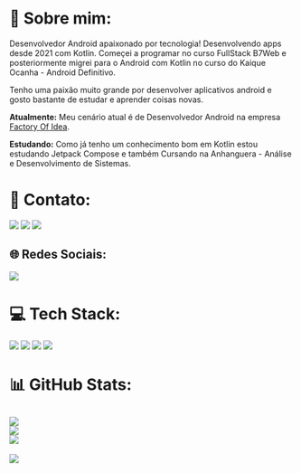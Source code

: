 
# 💫 Sobre mim:

Desenvolvedor Android apaixonado por tecnologia! Desenvolvendo apps desde 2021 com Kotlin. Começei a programar no curso FullStack B7Web e posteriormente migrei para o Android com Kotlin no curso do Kaique Ocanha - Android Definitivo.

Tenho uma paixão muito grande por desenvolver aplicativos android e gosto bastante de estudar e aprender coisas novas.

**Atualmente:** Meu cenário atual é de Desenvolvedor Android na empresa <a href="https://www.linkedin.com/company/sualiste/" target="_blank">Factory Of Idea<a/>.

**Estudando:** Como já tenho um conhecimento bom em Kotlin estou estudando Jetpack Compose e também Cursando na Anhanguera - Análise e Desenvolvimento de Sistemas.


# 📧 Contato:

<a href="mailto:lorranfranzbastos1@gmail.com"><img src="https://img.shields.io/badge/Gmail-D14836?style=for-the-badge&logo=gmail&logoColor=white"/><a/>
<a href="https://www.linkedin.com/in/lorranfranzbastos/"><img src="https://img.shields.io/badge/LinkedIn-0077B5?style=for-the-badge&logo=linkedin&logoColor=white"/><a/>
<a href="https://wa.me/+5553984664022"><img src="https://img.shields.io/badge/WhatsApp-25D366?style=for-the-badge&logo=whatsapp&logoColor=white"/><a/>

## 🌐 Redes Sociais:
<a href="https://www.instagram.com/lorranfranz/"><img src="https://img.shields.io/badge/Instagram-E4405F?style=for-the-badge&logo=instagram&logoColor=white"/><a/>

# 💻 Tech Stack:

<img src="https://img.shields.io/badge/Android-3DDC84?style=for-the-badge&logo=android&logoColor=white"/> <img src="https://img.shields.io/badge/Kotlin-0095D5?&style=for-the-badge&logo=kotlin&logoColor=white"/>
<img src="https://img.shields.io/badge/Android_Studio-3DDC84?style=for-the-badge&logo=android-studio&logoColor=white"/>
<img src="https://img.shields.io/badge/GitHub-100000?style=for-the-badge&logo=github&logoColor=white"/>

# 📊 GitHub Stats:
![](https://github-readme-stats.vercel.app/api?username=LorranFranzDev&theme=default&hide_border=false&include_all_commits=true&count_private=true)<br/>
![](https://github-readme-streak-stats.herokuapp.com/?user=LorranFranzDev&theme=default&hide_border=false)<br/>
![](https://github-readme-stats.vercel.app/api/top-langs/?username=LorranFranzDev&theme=default&hide_border=false&include_all_commits=true&count_private=true&layout=compact)
---
[![](https://visitcount.itsvg.in/api?id=LorranFranzDev&icon=0&color=0)](https://visitcount.itsvg.in)
